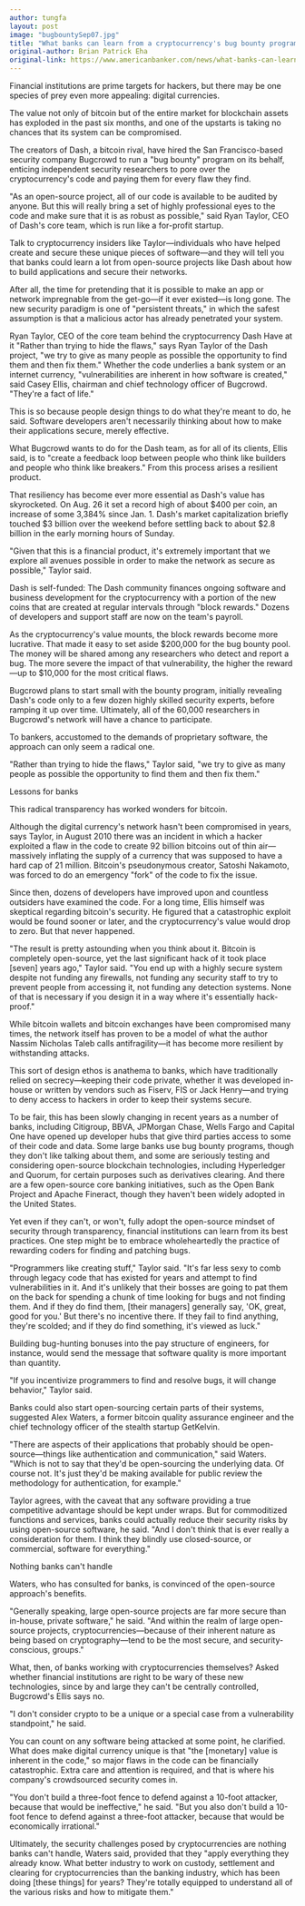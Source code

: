 ```yaml
---
author: tungfa
layout: post
image: "bugbountySep07.jpg"
title: "What banks can learn from a cryptocurrency's bug bounty program"
original-author: Brian Patrick Eha 
original-link: https://www.americanbanker.com/news/what-banks-can-learn-from-a-cryptocurrencys-bug-bounty-program
---
```


Financial institutions are prime targets for hackers, but there may be one species of prey even more appealing: digital currencies.

The value not only of bitcoin but of the entire market for blockchain assets has exploded in the past six months, and one of the upstarts is taking no chances that its system can be compromised.

The creators of Dash, a bitcoin rival, have hired the San Francisco-based security company Bugcrowd to run a "bug bounty" program on its behalf, enticing independent security researchers to pore over the cryptocurrency's code and paying them for every flaw they find.

"As an open-source project, all of our code is available to be audited by anyone. But this will really bring a set of highly professional eyes to the code and make sure that it is as robust as possible," said Ryan Taylor, CEO of Dash's core team, which is run like a for-profit startup.

Talk to cryptocurrency insiders like Taylor—individuals who have helped create and secure these unique pieces of software—and they will tell you that banks could learn a lot from open-source projects like Dash about how to build applications and secure their networks.

After all, the time for pretending that it is possible to make an app or network impregnable from the get-go—if it ever existed—is long gone. The new security paradigm is one of "persistent threats," in which the safest assumption is that a malicious actor has already penetrated your system.

Ryan Taylor, CEO of the core team behind the cryptocurrency Dash
Have at it
"Rather than trying to hide the flaws," says Ryan Taylor of the Dash project, "we try to give as many people as possible the opportunity to find them and then fix them."
Whether the code underlies a bank system or an internet currency, "vulnerabilities are inherent in how software is created," said Casey Ellis, chairman and chief technology officer of Bugcrowd. "They're a fact of life."

This is so because people design things to do what they're meant to do, he said. Software developers aren't necessarily thinking about how to make their applications secure, merely effective.

What Bugcrowd wants to do for the Dash team, as for all of its clients, Ellis said, is to "create a feedback loop between people who think like builders and people who think like breakers." From this process arises a resilient product.

That resiliency has become ever more essential as Dash's value has skyrocketed. On Aug. 26 it set a record high of about $400 per coin, an increase of some 3,384% since Jan. 1. Dash's market capitalization briefly touched $3 billion over the weekend before settling back to about $2.8 billion in the early morning hours of Sunday.

"Given that this is a financial product, it's extremely important that we explore all avenues possible in order to make the network as secure as possible," Taylor said.

Dash is self-funded: The Dash community finances ongoing software and business development for the cryptocurrency with a portion of the new coins that are created at regular intervals through "block rewards." Dozens of developers and support staff are now on the team's payroll.

As the cryptocurrency's value mounts, the block rewards become more lucrative. That made it easy to set aside $200,000 for the bug bounty pool. The money will be shared among any researchers who detect and report a bug. The more severe the impact of that vulnerability, the higher the reward—up to $10,000 for the most critical flaws.

Bugcrowd plans to start small with the bounty program, initially revealing Dash's code only to a few dozen highly skilled security experts, before ramping it up over time. Ultimately, all of the 60,000 researchers in Bugcrowd's network will have a chance to participate.

To bankers, accustomed to the demands of proprietary software, the approach can only seem a radical one.

"Rather than trying to hide the flaws," Taylor said, "we try to give as many people as possible the opportunity to find them and then fix them."

Lessons for banks

This radical transparency has worked wonders for bitcoin.

Although the digital currency's network hasn't been compromised in years, says Taylor, in August 2010 there was an incident in which a hacker exploited a flaw in the code to create 92 billion bitcoins out of thin air—massively inflating the supply of a currency that was supposed to have a hard cap of 21 million. Bitcoin's pseudonymous creator, Satoshi Nakamoto, was forced to do an emergency "fork" of the code to fix the issue.

Since then, dozens of developers have improved upon and countless outsiders have examined the code. For a long time, Ellis himself was skeptical regarding bitcoin's security. He figured that a catastrophic exploit would be found sooner or later, and the cryptocurrency's value would drop to zero. But that never happened.

"The result is pretty astounding when you think about it. Bitcoin is completely open-source, yet the last significant hack of it took place [seven] years ago," Taylor said. "You end up with a highly secure system despite not funding any firewalls, not funding any security staff to try to prevent people from accessing it, not funding any detection systems. None of that is necessary if you design it in a way where it's essentially hack-proof."

While bitcoin wallets and bitcoin exchanges have been compromised many times, the network itself has proven to be a model of what the author Nassim Nicholas Taleb calls antifragility—it has become more resilient by withstanding attacks.

This sort of design ethos is anathema to banks, which have traditionally relied on secrecy—keeping their code private, whether it was developed in-house or written by vendors such as Fiserv, FIS or Jack Henry—and trying to deny access to hackers in order to keep their systems secure.

To be fair, this has been slowly changing in recent years as a number of banks, including Citigroup, BBVA, JPMorgan Chase, Wells Fargo and Capital One have opened up developer hubs that give third parties access to some of their code and data. Some large banks use bug bounty programs, though they don't like talking about them, and some are seriously testing and considering open-source blockchain technologies, including Hyperledger and Quorum, for certain purposes such as derivatives clearing. And there are a few open-source core banking initiatives, such as the Open Bank Project and Apache Fineract, though they haven't been widely adopted in the United States.

Yet even if they can't, or won't, fully adopt the open-source mindset of security through transparency, financial institutions can learn from its best practices. One step might be to embrace wholeheartedly the practice of rewarding coders for finding and patching bugs.

"Programmers like creating stuff," Taylor said. "It's far less sexy to comb through legacy code that has existed for years and attempt to find vulnerabilities in it. And it's unlikely that their bosses are going to pat them on the back for spending a chunk of time looking for bugs and not finding them. And if they do find them, [their managers] generally say, 'OK, great, good for you.' But there's no incentive there. If they fail to find anything, they're scolded; and if they do find something, it's viewed as luck."

Building bug-hunting bonuses into the pay structure of engineers, for instance, would send the message that software quality is more important than quantity.

"If you incentivize programmers to find and resolve bugs, it will change behavior," Taylor said.

Banks could also start open-sourcing certain parts of their systems, suggested Alex Waters, a former bitcoin quality assurance engineer and the chief technology officer of the stealth startup GetKelvin.

"There are aspects of their applications that probably should be open-source—things like authentication and communication," said Waters. "Which is not to say that they'd be open-sourcing the underlying data. Of course not. It's just they'd be making available for public review the methodology for authentication, for example."

Taylor agrees, with the caveat that any software providing a true competitive advantage should be kept under wraps. But for commoditized functions and services, banks could actually reduce their security risks by using open-source software, he said. "And I don't think that is ever really a consideration for them. I think they blindly use closed-source, or commercial, software for everything."

Nothing banks can't handle

Waters, who has consulted for banks, is convinced of the open-source approach's benefits.

"Generally speaking, large open-source projects are far more secure than in-house, private software," he said. "And within the realm of large open-source projects, cryptocurrencies—because of their inherent nature as being based on cryptography—tend to be the most secure, and security-conscious, groups."

What, then, of banks working with cryptocurrencies themselves? Asked whether financial institutions are right to be wary of these new technologies, since by and large they can't be centrally controlled, Bugcrowd's Ellis says no.

"I don't consider crypto to be a unique or a special case from a vulnerability standpoint," he said.

You can count on any software being attacked at some point, he clarified. What does make digital currency unique is that "the [monetary] value is inherent in the code," so major flaws in the code can be financially catastrophic. Extra care and attention is required, and that is where his company's crowdsourced security comes in.

"You don't build a three-foot fence to defend against a 10-foot attacker, because that would be ineffective," he said. "But you also don't build a 10-foot fence to defend against a three-foot attacker, because that would be economically irrational."

Ultimately, the security challenges posed by cryptocurrencies are nothing banks can't handle, Waters said, provided that they "apply everything they already know. What better industry to work on custody, settlement and clearing for cryptocurrencies than the banking industry, which has been doing [these things] for years? They're totally equipped to understand all of the various risks and how to mitigate them."

